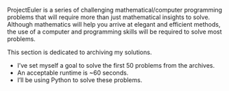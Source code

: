 ProjectEuler is a series of challenging mathematical/computer programming problems that will require more than just mathematical insights to solve. Although mathematics will help you arrive at elegant and efficient methods, the use of a computer and programming skills will be required to solve most problems.

This section is dedicated to archiving my solutions.
 - I’ve set myself a goal to solve the first 50 problems from the archives.
 - An acceptable runtime is ~60 seconds.
 - I’ll be using Python to solve these problems.
